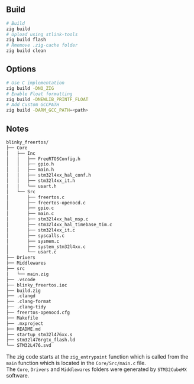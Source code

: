 ## Build

```bash
# Build
zig build
# Upload using stlink-tools
zig build flash
# Rmemove .zig-cache folder
zig build clean
```

## Options

```bash
# Use C implementation
zig build -DNO_ZIG
# Enable Float formatting
zig build -DNEWLIB_PRINTF_FLOAT
# Add Custom GCCPATH
zig build -DARM_GCC_PATH=<path>
```

## Notes

```bash
blinky_freertos/
├── Core
│   ├── Inc
│   │   ├── FreeRTOSConfig.h
│   │   ├── gpio.h
│   │   ├── main.h
│   │   ├── stm32l4xx_hal_conf.h
│   │   ├── stm32l4xx_it.h
│   │   └── usart.h
│   └── Src
│       ├── freertos.c
│       ├── freertos-openocd.c
│       ├── gpio.c
│       ├── main.c
│       ├── stm32l4xx_hal_msp.c
│       ├── stm32l4xx_hal_timebase_tim.c
│       ├── stm32l4xx_it.c
│       ├── syscalls.c
│       ├── sysmem.c
│       ├── system_stm32l4xx.c
│       └── usart.c
├── Drivers
├── Middlewares
├── src
│   └── main.zig
├── .vscode
├── blinky_freertos.ioc
├── build.zig
├── .clangd
├── .clang-format
├── .clang-tidy
├── freertos-openocd.cfg
├── Makefile
├── .mxproject
├── README.md
├── startup_stm32l476xx.s
├── stm32l476rgtx_flash.ld
└── STM32L476.svd
```

The zig code starts at the `zig_entrypoint` function which is called from the `main` function which is located in the `Core/Src/main.c` file.  
The `Core`, `Drivers` and `Middlewares` folders were generated by `STM32CubeMX` software.
